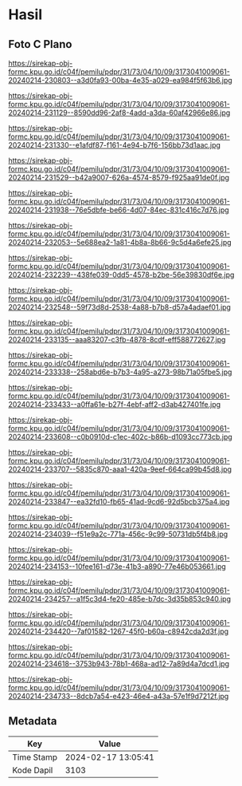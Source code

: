 # Hasil

## Foto C Plano

https://sirekap-obj-formc.kpu.go.id/c04f/pemilu/pdpr/31/73/04/10/09/3173041009061-20240214-230803--a3d0fa93-00ba-4e35-a029-ea984f5f63b6.jpg

https://sirekap-obj-formc.kpu.go.id/c04f/pemilu/pdpr/31/73/04/10/09/3173041009061-20240214-231129--8590dd96-2af8-4add-a3da-60af42966e86.jpg

https://sirekap-obj-formc.kpu.go.id/c04f/pemilu/pdpr/31/73/04/10/09/3173041009061-20240214-231330--e1afdf87-f161-4e94-b7f6-156bb73d1aac.jpg

https://sirekap-obj-formc.kpu.go.id/c04f/pemilu/pdpr/31/73/04/10/09/3173041009061-20240214-231529--b42a9007-626a-4574-8579-f925aa91de0f.jpg

https://sirekap-obj-formc.kpu.go.id/c04f/pemilu/pdpr/31/73/04/10/09/3173041009061-20240214-231938--76e5dbfe-be66-4d07-84ec-831c416c7d76.jpg

https://sirekap-obj-formc.kpu.go.id/c04f/pemilu/pdpr/31/73/04/10/09/3173041009061-20240214-232053--5e688ea2-1a81-4b8a-8b66-9c5d4a6efe25.jpg

https://sirekap-obj-formc.kpu.go.id/c04f/pemilu/pdpr/31/73/04/10/09/3173041009061-20240214-232239--438fe039-0dd5-4578-b2be-56e39830df6e.jpg

https://sirekap-obj-formc.kpu.go.id/c04f/pemilu/pdpr/31/73/04/10/09/3173041009061-20240214-232548--59f73d8d-2538-4a88-b7b8-d57a4adaef01.jpg

https://sirekap-obj-formc.kpu.go.id/c04f/pemilu/pdpr/31/73/04/10/09/3173041009061-20240214-233135--aaa83207-c3fb-4878-8cdf-eff588772627.jpg

https://sirekap-obj-formc.kpu.go.id/c04f/pemilu/pdpr/31/73/04/10/09/3173041009061-20240214-233338--258abd6e-b7b3-4a95-a273-98b71a05fbe5.jpg

https://sirekap-obj-formc.kpu.go.id/c04f/pemilu/pdpr/31/73/04/10/09/3173041009061-20240214-233433--a0ffa61e-b27f-4ebf-aff2-d3ab427401fe.jpg

https://sirekap-obj-formc.kpu.go.id/c04f/pemilu/pdpr/31/73/04/10/09/3173041009061-20240214-233608--c0b0910d-c1ec-402c-b86b-d1093cc773cb.jpg

https://sirekap-obj-formc.kpu.go.id/c04f/pemilu/pdpr/31/73/04/10/09/3173041009061-20240214-233707--5835c870-aaa1-420a-9eef-664ca99b45d8.jpg

https://sirekap-obj-formc.kpu.go.id/c04f/pemilu/pdpr/31/73/04/10/09/3173041009061-20240214-233847--ea32fd10-fb65-41ad-9cd6-92d5bcb375a4.jpg

https://sirekap-obj-formc.kpu.go.id/c04f/pemilu/pdpr/31/73/04/10/09/3173041009061-20240214-234039--f51e9a2c-771a-456c-9c99-50731db5f4b8.jpg

https://sirekap-obj-formc.kpu.go.id/c04f/pemilu/pdpr/31/73/04/10/09/3173041009061-20240214-234153--10fee161-d73e-41b3-a890-77e46b053661.jpg

https://sirekap-obj-formc.kpu.go.id/c04f/pemilu/pdpr/31/73/04/10/09/3173041009061-20240214-234257--a1f5c3d4-fe20-485e-b7dc-3d35b853c940.jpg

https://sirekap-obj-formc.kpu.go.id/c04f/pemilu/pdpr/31/73/04/10/09/3173041009061-20240214-234420--7af01582-1267-45f0-b60a-c8942cda2d3f.jpg

https://sirekap-obj-formc.kpu.go.id/c04f/pemilu/pdpr/31/73/04/10/09/3173041009061-20240214-234618--3753b943-78b1-468a-ad12-7a89d4a7dcd1.jpg

https://sirekap-obj-formc.kpu.go.id/c04f/pemilu/pdpr/31/73/04/10/09/3173041009061-20240214-234733--8dcb7a54-e423-46e4-a43a-57e1f9d7212f.jpg


## Metadata

| Key        | Value               |
| ---------- | ------------------- |
| Time Stamp | 2024-02-17 13:05:41 |
| Kode Dapil | 3103                |



